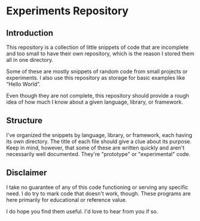 # Experiments Repository

## Introduction

This repository is a collection of little snippets of code that are incomplete and too small to have their own repository, which is the reason I stored them all in one directory.

Some of these are mostly snippets of random code from small projects or experiments. I also use this repository as storage for basic examples like “Hello World”.

Even though they are not complete, this repository should provide a rough idea of how much I know about a given language, library, or framework.

## Structure

I've organized the snippets by language, library, or framework, each having its own directory. The title of each file should give a clue about its purpose. Keep in mind, however, that some of these are written quickly and aren't necessarily well documented. They're "prototype" or "experimental" code.

## Disclaimer

I take no guarantee of any of this code functioning or serving any specific need. I do try to mark code that doesn't work, though. These programs are here primarily for educational or reference value.

I do hope you find them useful. I'd love to hear from you if so.
